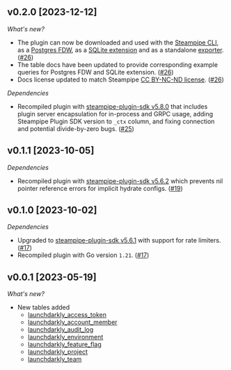 ## v0.2.0 [2023-12-12]

_What's new?_

- The plugin can now be downloaded and used with the [Steampipe CLI](https://steampipe.io/docs), as a [Postgres FDW](https://steampipe.io/docs/steampipe_postgres/overview), as a [SQLite extension](https://steampipe.io/docs//steampipe_sqlite/overview) and as a standalone [exporter](https://steampipe.io/docs/steampipe_export/overview). ([#26](https://github.com/turbot/steampipe-plugin-launchdarkly/pull/26))
- The table docs have been updated to provide corresponding example queries for Postgres FDW and SQLite extension. ([#26](https://github.com/turbot/steampipe-plugin-launchdarkly/pull/26))
- Docs license updated to match Steampipe [CC BY-NC-ND license](https://github.com/turbot/steampipe-plugin-launchdarkly/blob/main/docs/LICENSE). ([#26](https://github.com/turbot/steampipe-plugin-launchdarkly/pull/26))

_Dependencies_

- Recompiled plugin with [steampipe-plugin-sdk v5.8.0](https://github.com/turbot/steampipe-plugin-sdk/blob/main/CHANGELOG.md#v580-2023-12-11) that includes plugin server encapsulation for in-process and GRPC usage, adding Steampipe Plugin SDK version to `_ctx` column, and fixing connection and potential divide-by-zero bugs. ([#25](https://github.com/turbot/steampipe-plugin-launchdarkly/pull/25))

## v0.1.1 [2023-10-05]

_Dependencies_

- Recompiled plugin with [steampipe-plugin-sdk v5.6.2](https://github.com/turbot/steampipe-plugin-sdk/blob/main/CHANGELOG.md#v562-2023-10-03) which prevents nil pointer reference errors for implicit hydrate configs. ([#19](https://github.com/turbot/steampipe-plugin-launchdarkly/pull/19))

## v0.1.0 [2023-10-02]

_Dependencies_

- Upgraded to [steampipe-plugin-sdk v5.6.1](https://github.com/turbot/steampipe-plugin-sdk/blob/main/CHANGELOG.md#v561-2023-09-29) with support for rate limiters. ([#17](https://github.com/turbot/steampipe-plugin-launchdarkly/pull/17))
- Recompiled plugin with Go version `1.21`. ([#17](https://github.com/turbot/steampipe-plugin-launchdarkly/pull/17))

## v0.0.1 [2023-05-19]

_What's new?_

- New tables added
  - [launchdarkly_access_token](https://hub.steampipe.io/plugins/turbot/launchdarkly/tables/launchdarkly_access_token)
  - [launchdarkly_account_member](https://hub.steampipe.io/plugins/turbot/launchdarkly/tables/launchdarkly_account_member)
  - [launchdarkly_audit_log](https://hub.steampipe.io/plugins/turbot/launchdarkly/tables/launchdarkly_audit_log)
  - [launchdarkly_environment](https://hub.steampipe.io/plugins/turbot/launchdarkly/tables/launchdarkly_environment)
  - [launchdarkly_feature_flag](https://hub.steampipe.io/plugins/turbot/launchdarkly/tables/launchdarkly_feature_flag)
  - [launchdarkly_project](https://hub.steampipe.io/plugins/turbot/launchdarkly/tables/launchdarkly_project)
  - [launchdarkly_team](https://hub.steampipe.io/plugins/turbot/launchdarkly/tables/launchdarkly_team)
